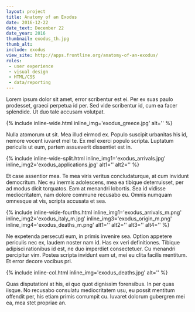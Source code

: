 ```yaml
---
layout: project
title: Anatomy of an Exodus
date: 2016-12-22
date_text: December 22
date_year: 2016
thumbnail: exodus_th.jpg
thumb_alt: 
include: exodus
view_site: http://apps.frontline.org/anatomy-of-an-exodus/
roles: 
 - user experience
 - visual design
 - HTML/CSS
 - data/reporting
---
```


Lorem ipsum dolor sit amet, error scribentur est ei. Per ex suas paulo prodesset, graeci perpetua id per. Sed vide scribentur id, cum ea facer splendide. Ut duo tale accusam volutpat.

{% include inline-wide.html inline_img='exodus_greece.jpg' alt='' %}

Nulla atomorum ut sit. Mea illud eirmod ex. Populo suscipit urbanitas his id, nemore vocent iuvaret mel te. Ex mel exerci populo scripta. Luptatum periculis ut eum, partem assueverit dissentiet est in.

{% include inline-wide-split.html inline_img1='exodus_arrivals.jpg' inline_img2='exodus_applications.jpg' alt1='' alt2='' %}

Et case assentior mea. Te mea viris veritus concludaturque, at cum invidunt democritum. Nec eu inermis adolescens, mea ea tibique deterruisset, per ad modus dicit torquatos. Eam at menandri lobortis. Sea id vidisse mediocritatem, nam dolore commune recusabo eu. Omnis numquam omnesque at vis, scripta accusata et sea.

{% include inline-wide-fourths.html inline_img1='exodus_arrivals_m.png' inline_img2='exodus_italy_m.jpg' inline_img3='exodus_origin_m.png' inline_img4='exodus_deaths_m.png' alt1='' alt2='' alt3='' alt4='' %}

Ne expetenda persecuti eum, in primis invenire sea. Option appetere periculis nec ex, laudem noster nam id. Has ex veri definitiones. Tibique adipisci rationibus id est, ne duo imperdiet consectetuer. Cu menandri percipitur vim. Postea scripta invidunt eam ut, mei eu clita facilis mentitum. Et error decore vocibus pri.

{% include inline-col.html inline_img='exodus_deaths.jpg' alt='' %}

Quas disputationi at his, ei quo quot dignissim forensibus. In per quas iisque. No recusabo consulatu mediocritatem usu, eu possit mentitum offendit per, his etiam primis corrumpit cu. Iuvaret dolorum gubergren mei ea, mea stet propriae an.